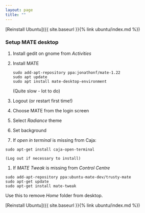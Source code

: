 ```yaml
---
layout: page
title: ""
---
```


[Reinstall Ubuntu]({{ site.baseurl }}{% link ubuntu/index.md %})

### Setup MATE desktop


1. Install gedit on gnome from *Activities*

1. Install MATE

	```console
	sudo add-apt-repository ppa:jonathonf/mate-1.22
	sudo apt update
	sudo apt install mate-desktop-environment
	```
	(Quite slow - lot to do)

1. Logout (or restart first time!)

1. Choose MATE from the login screen

1. Select *Radiance* theme

1. Set background

1. If *open in terminal* is missing from Caja:
``` console
sudo apt-get install caja-open-terminal
```
    (Log out if necessary to install)

1. If *MATE Tweak* is missing from *Control Centre*
```console
sudo add-apt-repository ppa:ubuntu-mate-dev/trusty-mate
sudo apt-get update
sudo apt-get install mate-tweak
```
Use this to remove *Home* folder from desktop.


[Reinstall Ubuntu]({{ site.baseurl }}{% link ubuntu/index.md %})
